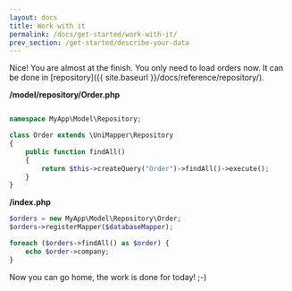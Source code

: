 ```yaml
---
layout: docs
title: Work with it
permalink: /docs/get-started/work-with-it/
prev_section: /get-started/describe-your-data
---
```


Nice! You are almost at the finish. You only need to load orders now. It can be done in [repository]({{ site.baseurl }}/docs/reference/repository/).

**/model/repository/Order.php**

```php

namespace MyApp\Model\Repository;

class Order extends \UniMapper\Repository
{
    public function findAll()
    {
        return $this->createQuery("Order")->findAll()->execute();
    }
}
```

**/index.php**

```php
$orders = new MyApp\Model\Repository\Order;
$orders->registerMapper($databaseMapper);

foreach ($orders->findAll() as $order) {
	echo $order->company;
}
```

Now you can go home, the work is done for today! ;-)